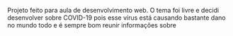 Projeto feito para aula de desenvolvimento web. O tema foi livre e decidi desenvolver sobre COVID-19
pois esse vírus está causando bastante dano no mundo todo e é sempre bom reunir informações sobre